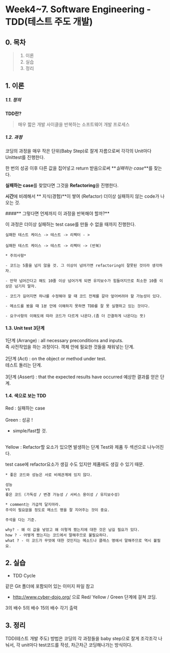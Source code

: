 Week4~7. Software Engineering - TDD(테스트 주도 개발)
==

## 0. 목차
> 1. 이론
> 2. 실습
> 5. 정리


## 1. 이론
##### 1.1. 정의 <br>
**TDD란?**<br>
>매우 짧은 개발 사이클을 반복하는 소프트웨어 개발 프로세스 

##### 1.2. 과정 <br>

코딩의 과정을 매우 작은 단위(Baby Step)로 잘게 자름으로써 각각의 Unit마다 Unittest를 진행한다.

한 번의 성공 이후 다른 값을 집어넣고 return 받음으로써 **_실패하는 case_**를 찾는다.

**실패하는 case**를 찾았다면 그것을 **Refactoring**을 진행한다.

**시간**에 비례해서 ** 지식(경험)**이 쌓여 (Refactor) 더이상 실패하지 않는 code가 나오는 것.


####** 그렇다면 언제까지 이 과정을 반복해야 할까?** <br>

이 과정은 더이상 실패하는 test case를 만들 수 없을 때까지 진행한다.


`실패한 테스트 케이스 -> 테스트 -> 리펙터 - >` <br><br>`실패한 테스트 케이스 -> 테스트 -> 리펙터 -> (반복)`

```
* 주의사항*

- 코드는 5줄을 넘지 않을 것. 그 이상이 넘어가면 refactoring이 잘못된 것이라 생각하자.

- 만약 넘어간다고 해도 10줄 이상 넘어가게 되면 유지보수가 힘들어지므로 최소한 10줄 이상은 넘기지 말자.

- 코드가 길어지면 하나를 수정해야 할 때 코드 전체를 갈아 엎어버려야 할 가능성이 있다.

- 메소드를 봤을 때 1분 안에 이해하지 못하면 TDD를 잘 못 실행하고 있는 것이다.

- 요구사항의 이해도에 따라 코드가 다르게 나온다.(좀 더 간결하게 나온다는 뜻)
```
#### 1.3. Unit test 3단계<br>
1단계 (Arrange) : all necessary preconditions and inputs.<br> 즉 사전작업을 하는 과정이다. 객체 안에 필요한 것들을 채워넣는 단계.<br><br>
2단계 (Act) : on the object or method under test.<br> 테스트 돌리는 단계.<br><br>
3단계 (Assert) : that the expected results have occurred 예상한 결과를 얻은 단계.


#### 1.4. 색으로 보는 TDD
Red : 실패하는 case<br><br>
Green : 성공 !<br>
 - simple/fast할 것.<br><br>

Yellow : Refactor할 요소가 있으면 발생하는 단계
Test와 제품 두 섹션으로 나누어진다.

test case에 refactor요소가 생길 수도 있지만 제품에도 생길 수 있기 때문.

```
* 좋은 코드와 성능은 서로 비례관계에 있지 않다.

성능
vs
좋은 코드 (가독성 / 변경 가능성 / 서비스 용이성 / 유지보수성)
```

```
* comment는 가급적 달지마라.
주석이 필요없을 정도로 메소드 명을 잘 지어주는 것이 중요.

주석을 다는 기준.

why? - 왜 이 값을 넣었고 왜 이렇게 짰는지에 대한 것은 남길 필요가 있다.
how ? - 어떻게 짰는지는 코드에서 말해주므로 불필요하다.
what ? - 이 코드가 무엇에 대한 것인지는 메소드나 클래스 명에서 말해주므로 역시 불필요.

```

## 2. 실습
- TDD Cycle

같은 Git 폴더에 포함되어 있는 이미지 파일 참고

- http://www.cyber-dojo.org/
으로 Red/ Yellow / Green 단계에 걸쳐 코딩.

3의 배수 5의 배수 15의 배수 각기 출력

## 3. 정리

TDD(테스트 개발 주도) 방법은 코딩의 각 과정들을 baby step으로 잘게 조각조각 나눠서, 각 unit마다 test코드를 작성, 차근차근 코딩해나가는 방식이다.
